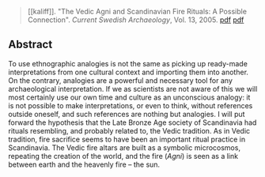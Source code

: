 > [[kaliff]]. "The Vedic Agni and Scandinavian Fire Rituals: A Possible Connection". *Current Swedish Archaeology*, Vol. 13, 2005. [pdf](https://www.academia.edu/19085449/The-Vedic-Agni-and-Scandinavian-Fire-Rituals-A-Possible-Connection) [pdf](a/a-kaliff2005.pdf)

## Abstract
To use ethnographic analogies is not the same as picking up ready-made interpretations from one cultural context and importing them into another. On the contrary, analogies are a powerful and necessary tool for any archaeological interpretation. If we as scientists are not aware of this we will most certainly use our own time and culture as an unconscious analogy: it is not possible to make interpretations, or even to think, without references outside oneself, and such references are nothing but analogies.
I will put forward the hypothesis that the Late Bronze Age society of Scandinavia had rituals resembling, and probably related to, the Vedic tradition. As in Vedic tradition, fire sacrifice seems to have been an important ritual practice in Scandinavia. The Vedic fire altars are built as a symbolic microcosmos, repeating the creation of the world, and the fire (*Agni*) is seen as a link between earth and the heavenly fire – the sun.
